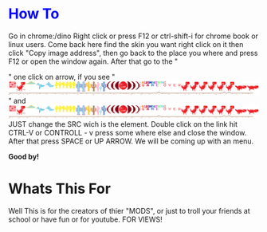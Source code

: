 <h1 style="color: blue">How To</h1>
<p>Go in chrome:/dino Right click or press F12 or ctrl-shift-i for chrome book or linux users. Come back here find the skin you want right click on it then click "Copy image address", then go back to the place you where and press F12 or open the window again. After that go to the "<div id="offline-resources" jstcache="0">" one click on arrow, if you see "<img id="offline-resources-1x" src="https://github.com/nonumbershere/SkinsForChromeDino/blob/master/COLORED/dino1.png?raw=true" jstcache="0">" and <img id="offline-resources-2x" src="https://github.com/nonumbershere/SkinsForChromeDino/blob/master/COLORED/dino1.png?raw=true" jstcache="0"> JUST change the SRC wich is the element. Double click on the link hit CTRL-V or CONTROLL - v press some where else and close the window. After that press SPACE or UP ARROW. We will be coming up with an menu.</p><b> Good by!</b>
<h1>Whats This For</h1>
Well This is for the creators of thier "MODS", or just to troll your friends at school or have fun or for youtube. FOR VIEWS!
